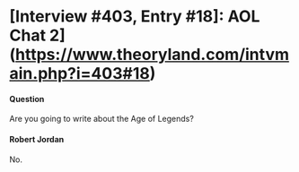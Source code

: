 # [Interview #403, Entry #18]: AOL Chat 2](https://www.theoryland.com/intvmain.php?i=403#18)

#### Question

Are you going to write about the Age of Legends?

#### Robert Jordan

No.

